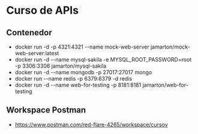 # Curso de APIs

## Contenedor
- docker run -d -p 4321:4321 --name mock-web-server jamarton/mock-web-server:latest
- docker run -d --name mysql-sakila -e MYSQL_ROOT_PASSWORD=root -p 3306:3306 jamarton/mysql-sakila
- docker run -d --name mongodb -p 27017:27017 mongo
- docker run --name redis -p 6379:6379 -d redis
- docker run -d --name web-for-testing -p 8181:8181 jamarton/web-for-testing

## Workspace Postman
- <https://www.postman.com/red-flare-4265/workspace/cursov>
